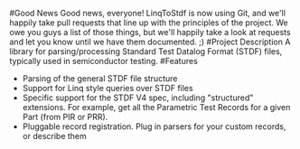 #Good News
Good news, everyone!  LinqToStdf is now using Git, and we'll happily take pull requests that line up with the principles of the project.  We owe you guys a list of those things, but we'll happily take a look at requests and let you know until we have them documented. ;)
#Project Description
A library for parsing/processing Standard Test Datalog Format (STDF) files, typically used in semiconductor testing.
#Features
* Parsing of the general STDF file structure
* Support for Linq style queries over STDF files
* Specific support for the STDF V4 spec, including "structured" extensions.  For example, get all the Parametric Test Records for a given Part (from PIR or PRR).
* Pluggable record registration.  Plug in parsers for your custom records, or describe them 
